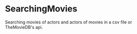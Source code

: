 # SearchingMovies
Searching movies of actors and actors of movies in a csv file or TheMovieDB's api.
